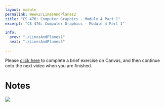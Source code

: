 ```yaml
---
layout: module
permalink: Week2/LinesAndPlanes2
title: "CS 476: Computer Graphics - Module 4 Part 1"
excerpt: "CS 476: Computer Graphics - Module 4 Part 1"

info:
  prev: "./LinesAndPlanes1"
  next: "./LinesAndPlanes3"
  
---
```


Please <a href = "https://ursinus.instructure.com/courses/10834/quizzes/10507/take" target="_blank">click here</a> to complete a brief exercise on Canvas, and then continue onto the next video when you are finished.

<h1>Notes</h1>

<img src = "http://www.ctralie.com/Teaching/CS476_F2020/Lectures/VideoNotes/4_LinesAndRays.svg">